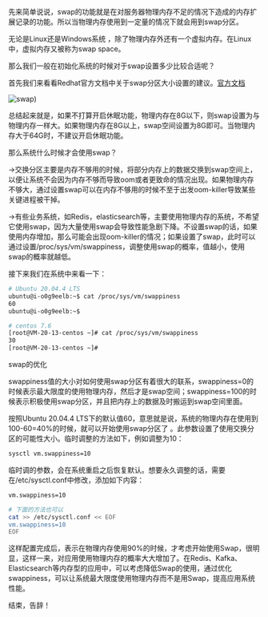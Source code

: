 先来简单说说，swap的功能就是在对服务器物理内存不足的情况下造成的内存扩展记录的功能。所以当物理内存使用到一定量的情况下就会用到swap分区。

无论是Linux还是Windows系统 ，除了物理内存外还有一个虚拟内存。在Linux中，虚拟内存又被称为swap space。

那么我们一般在初始化系统的时候对于swap设置多少比较合适呢？

首先我们来看看Redhat官方文档中关于swap分区大小设置的建议。<a  href ="https://access.redhat.com/documentation/en-us/red_hat_enterprise_linux/6/html/installation_guide/">官方文档</a>

![swap](https://images.icodedream.com/images/2022/06/11/linux-swap.png))

总结起来就是，如果不打算开启休眠功能，物理内存在8G以下，则swap设置为与物理内存一样大。如果物理内存在8G以上，swap空间设置为8G即可。当物理内存大于64G时，不建议开启休眠功能。

那么系统什么时候才会使用swap？

→交换分区主要是内存不够用的时候，将部分内存上的数据交换到swap空间上，以便让系统不会因为内存不够而导致oom或者更致命的情况出现。如果物理内存不够大，通过设置swap可以在内存不够用的时候不至于出发oom-killer导致某些关键进程被干掉。

→有些业务系统，如Redis，elasticsearch等，主要使用物理内存的系统，不希望它使用swap，因为大量使用swap会导致性能急剧下降。不设置swap的话，如果使用内存增加，那么可能会出现oom-killer的情况；如果设置了swap，此时可以通过设置/proc/sys/vm/swappiness，调整使用swap的概率，值越小，使用swap的概率就越低。

接下来我们在系统中来看一下：
```bash
# Ubuntu 20.04.4 LTS
ubuntu@i-o0g9eelb:~$ cat /proc/sys/vm/swappiness
60
ubuntu@i-o0g9eelb:~$ 

# centos 7.6
[root@VM-20-13-centos ~]# cat /proc/sys/vm/swappiness
30
[root@VM-20-13-centos ~]# 
```
swap的优化

swappiness值的大小对如何使用swap分区有着很大的联系，swappiness=0的时候表示最大限度的使用物理内存，然后才是swap空间；swappiness=100的时候表示积极使用swap分区，并且把内存上的数据及时搬运到swap空间里面。

按照Ubuntu 20.04.4 LTS下的默认值60，意思就是说，系统的物理内存在使用到100-60=40%的时候，就可以开始使用swap分区了 。此参数设置了使用交换分区的可能性大小。临时调整的方法如下，例如调整为10：
```bash
sysctl vm.swappiness=10
```

临时调的参数，会在系统重启之后恢复默认。想要永久调整的话，需要在/etc/sysctl.conf中修改，添加如下内容：
```bash
vm.swappiness=10

# 下面的方法也可以
cat >> /etc/sysctl.conf << EOF
vm.swappiness=10
EOF
```
这样配置完成后，表示在物理内存使用90%的时候，才考虑开始使用Swap，很明显，这样一来，对应用使用物理内存的概率大大增加了。在Redis、Kafka、Elasticsearch等内存型的应用中，可以考虑降低Swap的使用，通过优化swappiness，可以让系统最大限度使用物理内存而不是用Swap，提高应用系统性能。

结束，告辞！